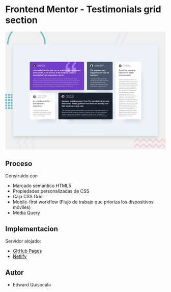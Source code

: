 # Frontend Mentor - Testimonials grid section

![Design preview for the Four card feature section coding challenge](./preview.jpg)

## Proceso

Construido con
- Marcado semántico HTML5
- Propiedades personalizadas de CSS
- Caja  CSS Grid
- Mobile-first workflow (Flujo de trabajo que prioriza los dispositivos móviles)
- Media Query

## Implementacion

Servidor alojado:

- [GitHub Pages](https://github.com/amigos81/testimonials-grid-section.git)
- [Netlify](https://timely-alpaca-bdf3ea.netlify.app)

## Autor

- Edward Quisocala

